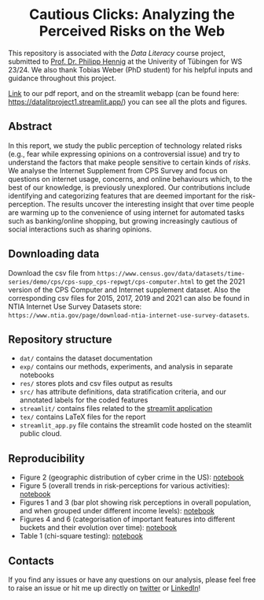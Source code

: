 <h1 align="center">Cautious Clicks: Analyzing the Perceived Risks on the Web</h1>

This repository is associated with the _Data Literacy_ course project, submitted to [Prof. Dr. Philipp Hennig](https://uni-tuebingen.de/fakultaeten/mathematisch-naturwissenschaftliche-fakultaet/fachbereiche/informatik/lehrstuehle/methoden-des-maschinellen-lernens/personen/philipp-hennig/) at the Univerity of Tübingen for WS 23/24. We also 
thank Tobias Weber (PhD student) for his helpful inputs and guidance throughout this project.

[Link](https://github.com/swag2198/data-literacy/blob/main/tex/Weber_Baig_etal.pdf) to our pdf report, and on the streamlit webapp (can be found here: https://datalitproject1.streamlit.app/) you can see all the plots and figures.

## Abstract

In this report, we study 
the public perception of technology related risks (e.g., fear while expressing opinions on a controversial issue) 
and try to understand the factors that make people sensitive to certain kinds of _risks_. We 
analyse the Internet Supplement from CPS 
Survey and focus on questions on internet usage, concerns, and 
online behaviours which, to the best 
of our knowledge, is previously unexplored. Our contributions include identifying and categorizing features that are deemed important for the risk-perception. The results uncover the interesting insight that over time people are warming up to the convenience of using internet for automated tasks such as banking/online shopping, but growing increasingly cautious of social interactions such as sharing opinions.

## Downloading data
Download the csv file from `https://www.census.gov/data/datasets/time-series/demo/cps/cps-supp_cps-repwgt/cps-computer.html` to get the 2021 version of the CPS Computer 
and Internet supplement dataset. Also the corresponding csv files for 2015, 2017, 2019 and 2021 can also be found in NTIA Internet Use Survey Datasets store: 
`https://www.ntia.gov/page/download-ntia-internet-use-survey-datasets`.


## Repository structure
- `dat/` contains the dataset documentation
- `exp/` contains our methods, experiments, and analysis in separate notebooks
- `res/` stores plots and csv files output as results
- `src/` has attribute definitions, data stratification criteria, and our annotated labels for the coded features
- `streamlit/` contains files related to the [streamlit application](https://datalitproject1.streamlit.app/)
- `tex/` contains LaTeX files for the report
- `streamlit_app.py` file contains the streamlit code hosted on the steamlit public cloud.

## Reproducibility
- Figure 2 (geographic distribution of cyber crime in the US): [notebook](https://github.com/swag2198/data-literacy/blob/main/exp/Statewise_distribution.ipynb)
- Figure 5 (overall trends in risk-perceptions for various activities): [notebook](https://github.com/swag2198/data-literacy/blob/main/exp/Time_series_data.ipynb)
- Figures 1 and 3 (bar plot showing risk perceptions in overall population, and when grouped under different income levels): [notebook](https://github.com/swag2198/data-literacy/blob/main/exp/exp_AssociationBetweenVariables.ipynb)
- Figures 4 and 6 (categorisation of important features into different buckets and their evolution over time): [notebook](https://github.com/swag2198/data-literacy/blob/main/exp/XGB_feature_importance.ipynb)
- Table 1 (chi-square testing): [notebook](https://github.com/swag2198/data-literacy/blob/main/exp/exp_AssociationBetweenVariables.ipynb)


## Contacts
If you find any issues or have any questions on our analysis, please feel free to raise an issue or hit me up directly on [twitter](https://twitter.com/swagatam2198) or [LinkedIn](https://www.linkedin.com/in/swagatam-haldar-636a41232/)! 

